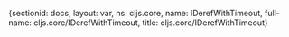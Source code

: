 {sectionid: docs, layout: var, ns: cljs.core, name: IDerefWithTimeout, full-name: cljs.core/IDerefWithTimeout,
  title: cljs.core/IDerefWithTimeout}
